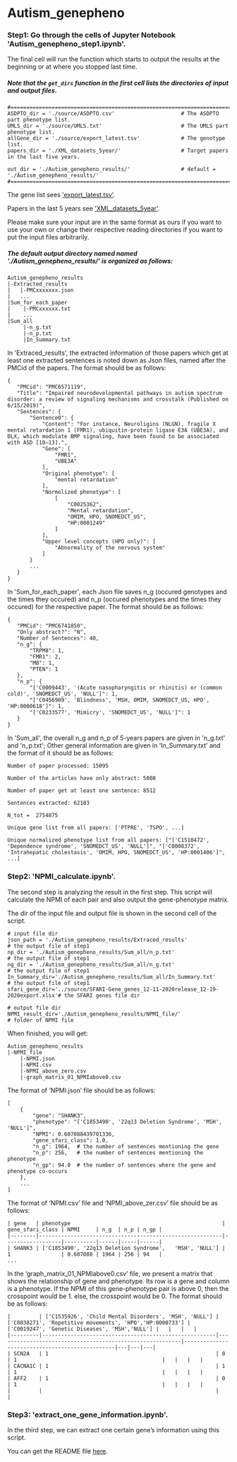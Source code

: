 # Autism_genepheno

 ### Step1: Go through the cells of Jupyter Notebook 'Autism_genepheno_step1.ipynb'.
 
 The final cell will run the function which starts to output the results at the beginning or at where you stopped last time.
 
 ##### Note that the `get_dirs` function in the first cell lists the directories of input and output files. 
 
 ```
#============================================================================================
ASDPTO_dir = './source/ASDPTO.csv'                     # The ASDPTO part phenotype list.
UMLS_dir = './source/UMLS.txt'                         # The UMLS part phenotype list.
allGene_dir = './source/export_latest.tsv'             # The genotype list.
papers_dir = './XML_datasets_5year/'                   # Target papers in the last five years.

out_dir = './Autism_genepheno_results/'                # default = './Autism_genepheno_results/'
#============================================================================================
```
The gene list sees ['export_latest.tsv'](https://drive.google.com/file/d/19suxgUE5VY0jrlY8kGoX3zyb_yHptgDi/view?usp=sharing).

Papers in the last 5 years see ['XML_datasets_5year'](https://drive.google.com/drive/folders/1431UFcXAqdx0lub2vSe28khxkSmt73__?usp=sharing).

Please make sure your input are in the same format as ours if you want to use your own or change their respective reading directories if you want to put the input files arbitrarily.


##### The default output directory named  named './Autism_genepheno_results/' is organized as follows:
```
Autism_genepheno_results
|-Extracted_results
|   |-PMCxxxxxxx.json
|   ...
|Sum_for_each_paper
|    |-PMCxxxxxx.txt
|    ...
|Sum_all
     |-n_g.txt
     |-n_p.txt
     |In_Summary.txt
```
In 'Extraced_results', the extracted information of those papers which get at least one extracted sentences is noted down as Json files, named after the PMCid of the papers. The format should be as follows:

 ```
{
    "PMCid": "PMC6571119", 
    "Title": "Impaired neurodevelopmental pathways in autism spectrum disorder: a review of signaling mechanisms and crosstalk (Published on 6/15/2019)", 
    "Sentences": {
        "Sentence0": {
            "Content": "For instance, Neuroligins (NLGN), fragile X mental retardation 1 (FMR1), ubiquitin-protein ligase E3A (UBE3A), and DLX, which modulate BMP signaling, have been found to be associated with ASD [10–13].", 
            "Gene": [
                "FMR1", 
                "UBE3A"
            ], 
            "Original phenotype": [
                "mental retardation"
            ], 
            "Normolized phenotype": [
                [
                    "C0025362", 
                    "Mental retardation", 
                    "OMIM, HPO, SNOMEDCT_US", 
                    "HP:0001249"
                ]
            ], 
            "Upper level concepts (HPO only)": [
                "Abnormality of the nervous system"
            ]
        }
        ...
    }
}

```

In 'Sum_for_each_paper', each Json file saves n_g (occured genotypes and the times they occured) and n_p (occured phenotypes and the times they occured) for the respective paper. The format should be as follows:


 ```
{
    "PMCid": "PMC6741850", 
    "Only abstract?": "N", 
    "Number of Sentences": 40, 
    "n_g": {
        "TRPM8": 1, 
        "FMR1": 2, 
        "MB": 1, 
        "PTEN": 1
    }, 
    "n_p": {
        "['C0009443', '(Acute nasopharyngitis or rhinitis) or (common cold)', 'SNOMEDCT_US', 'NULL']": 1, 
        "['C0456909', 'Blindness', 'MSH, OMIM, SNOMEDCT_US, HPO', 'HP:0000618']": 1, 
        "['C0233577', 'Mimicry', 'SNOMEDCT_US', 'NULL']": 1
    }
}

```

In 'Sum_all', the overall n_g and n_p of 5-years papers are given in 'n_g.txt' and 'n_p.txt'; Other general information are given in 'In_Summary.txt' and the format of it should be as follows:


 ```
Number of paper processed: 15095

Number of the articles have only abstract: 5008

Number of paper get at least one sentence: 8512

Sentences extracted: 62183

N_tot =  2754875

Unique gene list from all papers: ['PTPRE', 'TSPO', ...]

Unique normalized phenotype list from all papers: ["['C1510472', 'Dependence syndrome', 'SNOMEDCT_US', 'NULL']", "['C0008372', 'Intrahepatic cholestasis', 'OMIM, HPO, SNOMEDCT_US', 'HP:0001406']", ...]

```

 ### Step2: 'NPMI_calculate.ipynb'.
 
The second step is analyzing the result in the first step. This script will calculate the NPMI of each pair and also output the gene-phenotype matrix. 

The dir of the input file and output file is shown in the second cell of the script.

```
# input file dir
json_path = './Autism_genepheno_results/Extraced_results'              # the output file of step1
np_dir = './Autism_genepheno_results/Sum_all/n_p.txt'                  # the output file of step1
ng_dir = './Autism_genepheno_results/Sum_all/n_g.txt'                  # the output file of step1
In_Summary_dir='./Autism_genepheno_results/Sum_all/In_Summary.txt'     # the output file of step1
sfari_gene_dir='../source/SFARI-Gene_genes_12-11-2020release_12-19-2020export.xlsx'# the SFARI genes file dir

# output file dir
NPMI_result_dir='./Autism_genepheno_results/NPMI_file/'                # folder of NPMI file 
```

When finished, you will get:
```
Autism_genepheno_results
|-NPMI_file
    |-NPMI.json
    |-NPMI.csv
    |-NPMI_above_zero.csv
    |-graph_matrix_01_NPMIabove0.csv
```

The format of ‘NPMI.json’ file should be as follows:

```
[
    {
        "gene": "SHANK3",
        "phenotype": "['C1853490', '22q13 Deletion Syndrome', 'MSH', 'NULL']",
        "NPMI": 0.607088439701336,
        "gene_sfari_class": 1.0,
        "n_g": 1964,  # the number of sentences mentioning the gene
        "n_p": 256,   # the number of sentences mentioning the phenotype
        "n_gp": 94.0  # the number of sentences where the gene and phenotype co-occurs
    },
    ...
]
```

The format of ‘NPMI.csv’ file and ‘NPMI_above_zer.csv’ file should be as follows:

```
| gene   | phenotype                                                | gene_sfari_class | NPMI     | n_g  | n_p | n_gp |
|--------|----------------------------------------------------------|------------------|----------|------|-----|------|
| SHANK3 | ['C1853490', '22q13 Deletion Syndrome',   'MSH', 'NULL'] | 1                | 0.607088 | 1964 | 256 | 94   |
...

```

In the ‘graph_matrix_01_NPMIabove0.csv’ file, we present a matrix that shows the relationship of gene and phenotype. Its row is a gene and column is a phenotype. If the NPMI of this gene-phenotype pair is above 0, then the crosspoint would be 1. else, the crosspoint would be 0. The format should be as follows:

```
|         | ['C1535926', 'Child Mental Disorders', 'MSH', 'NULL'] | ['C0038271', 'Repetitive movements', 'HPO','HP:0000733'] | ['C0019247', 'Genetic Diseases', 'MSH','NULL'] |   |   |   |
|---------|-------------------------------------------------------|----------------------------------------------------------|------------------------------------------------|---|---|---|
| SCN2A   | 1                                                     | 0                                                        | 1                                              |   |   |   |
| CACNA1C | 1                                                     | 1                                                        | 1                                              |   |   |   |
| AFF2    | 1                                                     | 0                                                        | 1                                              |   |   |   |
|         |                                                       |                                                          |                   

```

 ### Step3: 'extract_one_gene_information.ipynb'.
 
 In the third step, we can extract one certain gene’s information using this script.
 
 You can get the README file [here](https://github.com/maiziezhoulab/Autism_GenePheno/blob/master/analysis/Step3_README.md).


